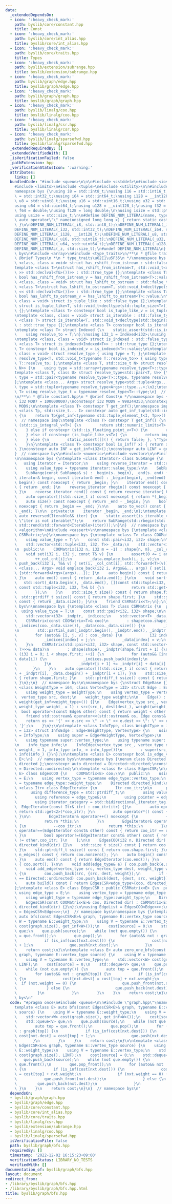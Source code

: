 ```yaml
---
data:
  _extendedDependsOn:
  - icon: ':heavy_check_mark:'
    path: byslib/core/constant.hpp
    title: Const
  - icon: ':heavy_check_mark:'
    path: byslib/core/int_alias.hpp
    title: byslib/core/int_alias.hpp
  - icon: ':heavy_check_mark:'
    path: byslib/core/traits.hpp
    title: Types
  - icon: ':heavy_check_mark:'
    path: byslib/extension/subrange.hpp
    title: byslib/extension/subrange.hpp
  - icon: ':heavy_check_mark:'
    path: byslib/graph/edge.hpp
    title: byslib/graph/edge.hpp
  - icon: ':heavy_check_mark:'
    path: byslib/graph/graph.hpp
    title: byslib/graph/graph.hpp
  - icon: ':heavy_check_mark:'
    path: byslib/linalg/coo.hpp
    title: byslib/linalg/coo.hpp
  - icon: ':heavy_check_mark:'
    path: byslib/linalg/csr.hpp
    title: byslib/linalg/csr.hpp
  - icon: ':heavy_check_mark:'
    path: byslib/linalg/sparsefwd.hpp
    title: byslib/linalg/sparsefwd.hpp
  _extendedRequiredBy: []
  _extendedVerifiedWith: []
  _isVerificationFailed: false
  _pathExtension: hpp
  _verificationStatusIcon: ':warning:'
  attributes:
    links: []
  bundledCode: "#include <queue>\n\n\n#include <cstddef>\n#include <iostream>\n\n\
    #include <limits>\n#include <tuple>\n#include <utility>\n\n#include <cstdint>\n\
    namespace bys {\nusing i8 = std::int8_t;\nusing i16 = std::int16_t;\nusing i32\
    \ = std::int32_t;\nusing i64 = std::int64_t;\nusing i128 = __int128_t;\nusing\
    \ u8 = std::uint8_t;\nusing u16 = std::uint16_t;\nusing u32 = std::uint32_t;\n\
    using u64 = std::uint64_t;\nusing u128 = __uint128_t;\nusing f32 = float;\nusing\
    \ f64 = double;\nusing f128 = long double;\n\nusing isize = std::ptrdiff_t;\n\
    using usize = std::size_t;\n\n#define DEFINE_NUM_LITERAL(name, type) \\\n    constexpr\
    \ auto operator\"\" name(unsigned long long x) { return static_cast<type>(x);\
    \ }\n\nDEFINE_NUM_LITERAL(_i8, std::int8_t);\nDEFINE_NUM_LITERAL(_i16, std::int16_t);\n\
    DEFINE_NUM_LITERAL(_i32, std::int32_t);\nDEFINE_NUM_LITERAL(_i64, std::int64_t);\n\
    DEFINE_NUM_LITERAL(_i128, __int128_t);\nDEFINE_NUM_LITERAL(_u8, std::uint8_t);\n\
    DEFINE_NUM_LITERAL(_u16, std::uint16_t);\nDEFINE_NUM_LITERAL(_u32, std::uint32_t);\n\
    DEFINE_NUM_LITERAL(_u64, std::uint64_t);\nDEFINE_NUM_LITERAL(_u128, __uint128_t);\n\
    DEFINE_NUM_LITERAL(_z, std::size_t);\n#undef DEFINE_NUM_LITERAL\n}  // namespace\
    \ bys\n#include <array>\n#include <type_traits>\n/**\n * @file traits.hpp\n *\
    \ @brief Types\n *\n * type_traits\u62E1\u5F35\n */\nnamespace bys {\ntemplate\
    \ <class, class = void> struct has_rshift_from_istream : std::false_type {};\n\
    template <class T>\nstruct has_rshift_from_istream<T, std::void_t<decltype(std::declval<std::istream&>()\
    \ >> std::declval<T&>())>> : std::true_type {};\ntemplate <class T> constexpr\
    \ bool has_rshift_from_istream_v = has_rshift_from_istream<T>::value;\n\ntemplate\
    \ <class, class = void> struct has_lshift_to_ostream : std::false_type {};\ntemplate\
    \ <class T>\nstruct has_lshift_to_ostream<T, std::void_t<decltype(std::declval<std::ostream&>()\
    \ << std::declval<T&>())>> : std::true_type {};\ntemplate <class T> constexpr\
    \ bool has_lshft_to_ostream_v = has_lshift_to_ostream<T>::value;\n\ntemplate <class,\
    \ class = void> struct is_tuple_like : std::false_type {};\ntemplate <class T>\
    \ struct is_tuple_like<T, std::void_t<decltype(std::tuple_size<T>())>> : std::true_type\
    \ {};\ntemplate <class T> constexpr bool is_tuple_like_v = is_tuple_like<T>::value;\n\
    \ntemplate <class, class = void> struct is_iterable : std::false_type {};\ntemplate\
    \ <class T> struct is_iterable<T, std::void_t<decltype(std::begin(std::declval<T>()))>>\
    \ : std::true_type {};\ntemplate <class T> constexpr bool is_iterable_v = is_iterable<T>::value;\n\
    \ntemplate <class T> struct Indexed {\n    static_assert(std::is_integral_v<T>);\n\
    \    using resolve_to = T;\n};\nusing i32_1 = Indexed<i32>;\nusing i64_1 = Indexed<i64>;\n\
    \ntemplate <class, class = void> struct is_indexed : std::false_type {};\ntemplate\
    \ <class T> struct is_indexed<Indexed<T>> : std::true_type {};\ntemplate <class\
    \ T> constexpr bool is_indexed_v = is_indexed<T>::value;\n\ntemplate <class T,\
    \ class = void> struct resolve_type { using type = T; };\ntemplate <class T> struct\
    \ resolve_type<T, std::void_t<typename T::resolve_to>> { using type = typename\
    \ T::resolve_to; };\ntemplate <class T, std::size_t N> struct resolve_type<std::array<T,\
    \ N>> {\n    using type = std::array<typename resolve_type<T>::type, N>;\n};\n\
    template <class T, class U> struct resolve_type<std::pair<T, U>> {\n    using\
    \ type = std::pair<typename resolve_type<T>::type, typename resolve_type<U>::type>;\n\
    };\ntemplate <class... Args> struct resolve_type<std::tuple<Args...>> {\n    using\
    \ type = std::tuple<typename resolve_type<Args>::type...>;\n};\ntemplate <class\
    \ T> using resolve_type_t = typename resolve_type<T>::type;\n}  // namespace bys\n\
    \n/**\n * @file constant.hpp\n * @brief Const\n */\nnamespace bys {\nconstexpr\
    \ i32 MOD7 = 1000000007;\nconstexpr i32 MOD9 = 998244353;\nconstexpr i32 MOD =\
    \ MOD9;\n\ntemplate <class T> constexpr T get_inf();\nnamespace impl {\ntemplate\
    \ <class Tp, std::size_t... I> constexpr auto get_inf_tuple(std::index_sequence<I...>)\
    \ {\n    return Tp{get_inf<typename std::tuple_element_t<I, Tp>>()...};\n}\n}\
    \  // namespace impl\ntemplate <class T> constexpr T get_inf() {\n    if constexpr\
    \ (std::is_integral_v<T>) {\n        return std::numeric_limits<T>::max() / (T)2;\n\
    \    } else if constexpr (std::is_floating_point_v<T>) {\n        return std::numeric_limits<T>::infinity();\n\
    \    } else if constexpr (is_tuple_like_v<T>) {\n        return impl::get_inf_tuple<T>(std::make_index_sequence<std::tuple_size_v<T>>());\n\
    \    } else {\n        static_assert([]() { return false; }, \"Type Error\");\n\
    \    }\n}\ntemplate <class T> constexpr bool is_inf(T x) { return x == get_inf<T>();\
    \ }\nconstexpr auto INF = get_inf<i32>();\nconstexpr auto LINF = get_inf<i64>();\n\
    }  // namespace bys\n#include <numeric>\n#include <vector>\n\n#include <iterator>\n\
    \n\nnamespace bys {\ntemplate <class Iterator> class SubRange {\n  public:\n \
    \   using iterator = Iterator;\n    using reverse_iterator = std::reverse_iterator<iterator>;\n\
    \    using value_type = typename iterator::value_type;\n\n    SubRange() = default;\n\
    \    SubRange(const SubRange& s) : _begin(s._begin), _end(s._end) {}\n    SubRange(const\
    \ iterator& begin, const iterator& end) : _begin(begin), _end(end) {}\n\n    iterator\
    \ begin() const noexcept { return _begin; }\n    iterator end() const noexcept\
    \ { return _end; }\n    reverse_iterator rbegin() const noexcept { return reverse_iterator{_end};\
    \ }\n    reverse_iterator rend() const { return reverse_iterator{_begin}; }\n\
    \    auto operator[](std::size_t i) const noexcept { return *(_begin + i); }\n\
    \    auto size() const noexcept { return _end - _begin; }\n    bool empty() const\
    \ noexcept { return _begin == _end; }\n\n    auto to_vec() const { return std::vector(_begin,\
    \ _end); }\n\n  private:\n    iterator _begin, _end;\n};\ntemplate <class Iterable>\
    \ auto reversed(Iterable&& iter) {\n    static_assert(is_iterable_v<Iterable>,\
    \ \"iter is not iterable\");\n    return SubRange(std::rbegin(std::forward<Iterable>(iter)),\
    \ std::rend(std::forward<Iterable>(iter)));\n}\n}  // namespace bys\n#include\
    \ <algorithm>\n#include <cassert>\n\nnamespace bys {\ntemplate <class T> struct\
    \ CSRMatrix;\n}\n\nnamespace bys {\ntemplate <class T> class COOMatrix {\n  public:\n\
    \    using value_type = T;\n    const std::pair<i32, i32> shape;\n\n  private:\n\
    \    std::vector<std::tuple<i32, i32, T>> _data;\n    std::vector<i32> _col_cnt;\n\
    \n  public:\n    COOMatrix(i32 n, i32 m = -1) : shape{n, m}, _col_cnt(n) {}\n\n\
    \    void set(i32 i, i32 j, const T& v) {\n        assert(0 <= i and i < shape.first);\n\
    \        ++_col_cnt[i];\n        _data.emplace_back(i, j, v);\n    }\n    void\
    \ push_back(i32 i, T&& v) { set(i, _col_cnt[i], std::forward<T>(v)); }\n    template\
    \ <class... Args> void emplace_back(i32 i, Args&&... args) { set(i, _col_cnt[i],\
    \ {std::forward<Args>(args)...}); }\n    auto begin() const { return _data.begin();\
    \ }\n    auto end() const { return _data.end(); }\n\n    void sort() {\n     \
    \   std::sort(_data.begin(), _data.end(), [](const std::tuple<i32, i32, T>& a,\
    \ const std::tuple<i32, i32, T>& b) {\n            return std::get<2>(a) < std::get<2>(b);\n\
    \        });\n    }\n    std::size_t size() const { return shape.first; }\n  \
    \  std::ptrdiff_t ssize() const { return shape.first; }\n    std::size_t nonzero()\
    \ const { return _data.size(); }\n\n    friend CSRMatrix<T>;\n};\n}  // namespace\
    \ bys\n\nnamespace bys {\ntemplate <class T> class CSRMatrix {\n  public:\n  \
    \  using value_type = T;\n    const std::pair<i32, i32> shape;\n\n  private:\n\
    \    std::vector<i32> _indptr, _indices;\n    std::vector<T> _data;\n\n  public:\n\
    \    CSRMatrix(const COOMatrix<T>& coo)\n        : shape(coo.shape), _indptr(coo._col_cnt),\
    \ _indices(coo._data.size()), _data(coo._data.size()) {\n        _indptr.push_back(0);\n\
    \n        std::partial_sum(_indptr.begin(), _indptr.end(), _indptr.begin());\n\
    \        for (auto&& [i, j, v] : coo._data) {\n            i32 index = --_indptr[i];\n\
    \            _indices[index] = j;\n            _data[index] = v;\n        }\n\
    \    }\n    CSRMatrix(std::pair<i32, i32> shape, const std::vector<std::vector<std::pair<i32,\
    \ T>>>& data)\n        : shape(shape), _indptr(shape.first + 1) {\n        for\
    \ (i32 i = 0; i < shape.first; ++i) {\n            for (auto&& [index, elem] :\
    \ data[i]) {\n                _indices.push_back(index);\n                _data.push_back(elem);\n\
    \            }\n            _indptr[i + 1] += _indptr[i] + data[i].size();\n \
    \       }\n    }\n    auto operator[](std::size_t i) const { return SubRange(_data.cbegin()\
    \ + _indptr[i], _data.cbegin() + _indptr[i + 1]); }\n    std::size_t size() const\
    \ { return shape.first; }\n    std::ptrdiff_t ssize() const { return shape.first;\
    \ }\n};\n}  // namespace bys\n\nnamespace bys {\nstruct EdgeBase {};\n\ntemplate\
    \ <class WeightType = i64, class VertexType = i32> struct Edge : EdgeBase {\n\
    \    using weight_type = WeightType;\n    using vertex_type = VertexType;\n  \
    \  vertex_type src, dest;\n    weight_type weight;\n\n    Edge() : src(-1), dest(-1),\
    \ weight(get_inf<weight_type>()) {}\n    Edge(vertex_type src_, vertex_type dest_,\
    \ weight_type weight_ = 1) : src(src_), dest(dest_), weight(weight_) {}\n\n  \
    \  bool operator<(const Edge& other) const { return weight < other.weight; }\n\
    \    friend std::ostream& operator<<(std::ostream& os, Edge const& e) {\n    \
    \    return os << '{' << e.src << \" -> \" << e.dest << \": \" << e.weight <<\
    \ '}';\n    }\n};\n\ntemplate <class InfoType, class WeightType = i64, class VertexType\
    \ = i32> struct InfoEdge : Edge<WeightType, VertexType> {\n    using info_type\
    \ = InfoType;\n    using super = Edge<WeightType, VertexType>;\n    using super::Edge;\n\
    \    using typename super::vertex_type;\n    using typename super::weight_type;\n\
    \n    info_type info;\n    InfoEdge(vertex_type src_, vertex_type dest_, weight_type\
    \ weight_ = 1, info_type info_ = info_type())\n        : super(src_, dest_, weight_),\
    \ info(info_) {}\n};\n\ntemplate <class E> constexpr bool is_edge_v = std::is_base_of_v<EdgeBase,\
    \ E>;\n}  // namespace bys\n\nnamespace bys {\nenum class Directed : bool { undirected,\
    \ directed };\nconstexpr auto directed = Directed::directed;\nconstexpr auto undirected\
    \ = Directed::undirected;\n\ntemplate <class E> class EdgesCSR;\n\ntemplate <class\
    \ E> class EdgesCOO {\n    COOMatrix<E> coo;\n\n  public:\n    using edge_type\
    \ = E;\n    using vertex_type = typename edge_type::vertex_type;\n    using weight_type\
    \ = typename edge_type::weight_type;\n    Directed directed_kind;\n\n    template\
    \ <class Itr> class EdgeIterator {\n        Itr coo_itr;\n\n      public:\n  \
    \      using difference_type = std::ptrdiff_t;\n        using value_type = edge_type;\n\
    \        using reference = edge_type&;\n        using pointer = edge_type*;\n\
    \        using iterator_category = std::bidirectional_iterator_tag;\n\n      \
    \  EdgeIterator(const Itr& itr) : coo_itr(itr) {}\n        auto operator*() {\
    \ return std::get<2>(*coo_itr); }\n        auto operator*() const { return std::get<2>(*coo_itr);\
    \ }\n\n        EdgeIterator& operator++() noexcept {\n            ++coo_itr;\n\
    \            return *this;\n        }\n        EdgeIterator& operator--() noexcept\
    \ {\n            --coo_itr;\n            return *this;\n        }\n        bool\
    \ operator==(EdgeIterator const& other) const { return coo_itr == other.coo_itr;\
    \ }\n        bool operator!=(EdgeIterator const& other) const { return coo_itr\
    \ != other.coo_itr; }\n    };\n\n    EdgesCOO(i32 n, Directed dir) : coo(n, -1),\
    \ directed_kind(dir) {}\n    std::size_t size() const { return coo.shape.first;\
    \ }\n    std::ptrdiff_t ssize() const { return coo.shape.first; }\n    std::size_t\
    \ n_edges() const { return coo.nonzero(); }\n    auto begin() const { return EdgeIterator(coo.begin());\
    \ }\n    auto end() const { return EdgeIterator(coo.end()); }\n    void sort()\
    \ { coo.sort(); }\n\n    void add(edge_type& e) { coo.push_back(e.src, e); }\n\
    \    void add_edge(vertex_type src, vertex_type dest, weight_type weight = 1)\
    \ {\n        coo.push_back(src, {src, dest, weight});\n        if (directed_kind\
    \ == Directed::undirected) coo.push_back(dest, {dest, src, weight});\n    }\n\n\
    \    auto build() const { return EdgesCSR<edge_type>(coo, directed_kind); }\n\
    };\ntemplate <class E> class EdgesCSR : public CSRMatrix<E> {\n  public:\n   \
    \ using edge_type = E;\n    using vertex_type = typename edge_type::vertex_type;\n\
    \    using weight_type = typename edge_type::weight_type;\n    Directed directed_kind;\n\
    \    EdgesCSR(const COOMatrix<E>& coo, Directed dir) : CSRMatrix<E>::CSRMatrix(coo),\
    \ directed_kind(dir) {}\n};\n\nusing EdgeList = EdgesCOO<Edge<>>;\nusing AdjList\
    \ = EdgesCSR<Edge<>>;\n}  // namespace bys\nnamespace bys {\ntemplate <class E>\
    \ auto bfs(const EdgesCSR<E>& graph, typename E::vertex_type source) {\n    using\
    \ W = typename E::weight_type;\n    using V = typename E::vertex_type;\n    std::vector<W>\
    \ cost(graph.size(), get_inf<W>());\n    cost[source] = 0;\n    std::queue<V>\
    \ que;\n    que.push(source);\n    while (not que.empty()) {\n        auto top\
    \ = que.front();\n        que.pop();\n        for (auto&& nxt : graph[top]) {\n\
    \            if (is_inf(cost[nxt.dest])) {\n                cost[nxt.dest] = cost[top]\
    \ + 1;\n                que.push(nxt.dest);\n            }\n        }\n    }\n\
    \    return cost;\n}\n\ntemplate <class E> auto zero_one_bfs(const EdgesCSR<E>&\
    \ graph, typename E::vertex_type source) {\n    using W = typename E::weight_type;\n\
    \    using V = typename E::vertex_type;\n    std::vector<W> cost(graph.size(),\
    \ LINF);\n    cost[source] = 0;\n    std::deque<V> que;\n    que.push_back(source);\n\
    \    while (not que.empty()) {\n        auto top = que.front();\n        que.pop_front();\n\
    \        for (auto&& nxt : graph[top]) {\n            if (is_inf(cost[nxt.dest]))\
    \ {\n                cost[nxt.dest] = cost[top] + nxt.weight;\n              \
    \  if (nxt.weight == 0) {\n                    que.push_front(nxt.dest);\n   \
    \             } else {\n                    que.push_back(nxt.dest);\n       \
    \         }\n            }\n        }\n    }\n    return cost;\n}\n}  // namespace\
    \ bys\n"
  code: "#pragma once\n#include <queue>\n\n#include \"graph.hpp\"\nnamespace bys {\n\
    template <class E> auto bfs(const EdgesCSR<E>& graph, typename E::vertex_type\
    \ source) {\n    using W = typename E::weight_type;\n    using V = typename E::vertex_type;\n\
    \    std::vector<W> cost(graph.size(), get_inf<W>());\n    cost[source] = 0;\n\
    \    std::queue<V> que;\n    que.push(source);\n    while (not que.empty()) {\n\
    \        auto top = que.front();\n        que.pop();\n        for (auto&& nxt\
    \ : graph[top]) {\n            if (is_inf(cost[nxt.dest])) {\n               \
    \ cost[nxt.dest] = cost[top] + 1;\n                que.push(nxt.dest);\n     \
    \       }\n        }\n    }\n    return cost;\n}\n\ntemplate <class E> auto zero_one_bfs(const\
    \ EdgesCSR<E>& graph, typename E::vertex_type source) {\n    using W = typename\
    \ E::weight_type;\n    using V = typename E::vertex_type;\n    std::vector<W>\
    \ cost(graph.size(), LINF);\n    cost[source] = 0;\n    std::deque<V> que;\n \
    \   que.push_back(source);\n    while (not que.empty()) {\n        auto top =\
    \ que.front();\n        que.pop_front();\n        for (auto&& nxt : graph[top])\
    \ {\n            if (is_inf(cost[nxt.dest])) {\n                cost[nxt.dest]\
    \ = cost[top] + nxt.weight;\n                if (nxt.weight == 0) {\n        \
    \            que.push_front(nxt.dest);\n                } else {\n           \
    \         que.push_back(nxt.dest);\n                }\n            }\n       \
    \ }\n    }\n    return cost;\n}\n}  // namespace bys\n"
  dependsOn:
  - byslib/graph/graph.hpp
  - byslib/graph/edge.hpp
  - byslib/core/constant.hpp
  - byslib/core/int_alias.hpp
  - byslib/core/traits.hpp
  - byslib/linalg/csr.hpp
  - byslib/extension/subrange.hpp
  - byslib/linalg/coo.hpp
  - byslib/linalg/sparsefwd.hpp
  isVerificationFile: false
  path: byslib/graph/bfs.hpp
  requiredBy: []
  timestamp: '2022-12-02 16:15:23+09:00'
  verificationStatus: LIBRARY_NO_TESTS
  verifiedWith: []
documentation_of: byslib/graph/bfs.hpp
layout: document
redirect_from:
- /library/byslib/graph/bfs.hpp
- /library/byslib/graph/bfs.hpp.html
title: byslib/graph/bfs.hpp
---
```

